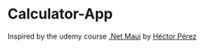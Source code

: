 # Calculator-App
Inspired by the udemy course [.Net Maui](https://www.udemy.com/course/net-maui-course/) by [Héctor Pérez](https://github.com/hprez21)
